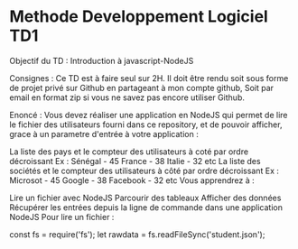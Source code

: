 # Methode Developpement Logiciel TD1

Objectif du TD : Introduction à javascript-NodeJS

Consignes : Ce TD est à faire seul sur 2H. Il doit être rendu soit sous forme de projet privé sur Github en partageant à mon compte github, Soit par email en format zip si vous ne savez pas encore utiliser Github.

Enoncé : Vous devez réaliser une application en NodeJS qui permet de lire le fichier des utilisateurs fourni dans ce repository, et de pouvoir afficher, grace à un parametre d'entrée à votre application :

La liste des pays et le compteur des utilisateurs à coté par ordre décroissant Ex :
Sénégal - 45
France - 38
Italie - 32 etc
La liste des sociétés et le compteur des utilisateurs à côté par ordre décroissant Ex :
Microsot - 45
Google - 38
Facebook - 32 etc
Vous apprendrez à :

Lire un fichier avec NodeJS
Parcourir des tableaux
Afficher des données
Récupérer les entrées depuis la ligne de commande dans une application NodeJS
Pour lire un fichier :

const fs = require('fs'); let rawdata = fs.readFileSync('student.json');
